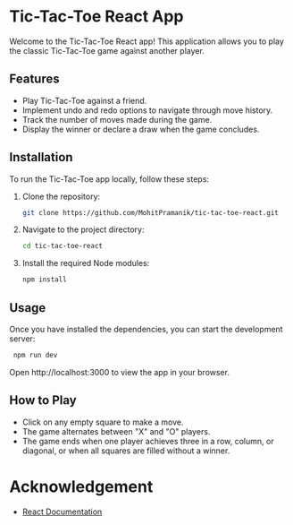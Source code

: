 # Tic-Tac-Toe React App

Welcome to the Tic-Tac-Toe React app! This application allows you to play the classic Tic-Tac-Toe game against another player.

## Features

- Play Tic-Tac-Toe against a friend.
- Implement undo and redo options to navigate through move history.
- Track the number of moves made during the game.
- Display the winner or declare a draw when the game concludes.

## Installation

To run the Tic-Tac-Toe app locally, follow these steps:

1. Clone the repository:

   ```bash
   git clone https://github.com/MohitPramanik/tic-tac-toe-react.git
   ```

2. Navigate to the project directory:

   ```bash
   cd tic-tac-toe-react
   ```

3. Install the required Node modules:

   ```bash
   npm install
   ```

## Usage

Once you have installed the dependencies, you can start the development server:

   ```bash
    npm run dev
   ```

Open http://localhost:3000 to view the app in your browser.


## How to Play

- Click on any empty square to make a move.
- The game alternates between "X" and "O" players.
- The game ends when one player achieves three in a row, column, or diagonal, or when all squares are filled without a winner.

# Acknowledgement

- [React Documentation](https://react.dev/learn)
